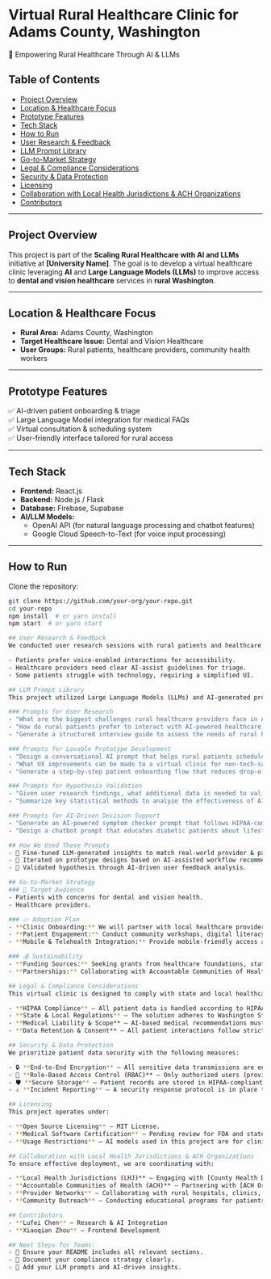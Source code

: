 # Virtual Rural Healthcare Clinic for Adams County, Washington  
🚀 Empowering Rural Healthcare Through AI & LLMs  

## Table of Contents  
- [Project Overview](#project-overview)  
- [Location & Healthcare Focus](#location--healthcare-focus)  
- [Prototype Features](#prototype-features)  
- [Tech Stack](#tech-stack)  
- [How to Run](#how-to-run)  
- [User Research & Feedback](#user-research--feedback)  
- [LLM Prompt Library](#llm-prompt-library)  
- [Go-to-Market Strategy](#go-to-market-strategy)  
- [Legal & Compliance Considerations](#legal--compliance-considerations)  
- [Security & Data Protection](#security--data-protection)  
- [Licensing](#licensing)  
- [Collaboration with Local Health Jurisdictions & ACH Organizations](#collaboration-with-local-health-jurisdictions--ach-organizations)  
- [Contributors](#contributors)  

---

## Project Overview  
This project is part of the **Scaling Rural Healthcare with AI and LLMs** initiative at **[University Name]**. The goal is to develop a virtual healthcare clinic leveraging **AI** and **Large Language Models (LLMs)** to improve access to **dental and vision healthcare** services in **rural Washington**.  

---

## Location & Healthcare Focus  
- **Rural Area:** Adams County, Washington  
- **Target Healthcare Issue:** Dental and Vision Healthcare  
- **User Groups:** Rural patients, healthcare providers, community health workers  

---

## Prototype Features  
✅ AI-driven patient onboarding & triage  
✅ Large Language Model integration for medical FAQs  
✅ Virtual consultation & scheduling system  
✅ User-friendly interface tailored for rural access  

---

## Tech Stack  
- **Frontend:** React.js  
- **Backend:** Node.js / Flask  
- **Database:** Firebase, Supabase  
- **AI/LLM Models:**  
  - OpenAI API (for natural language processing and chatbot features)  
  - Google Cloud Speech-to-Text (for voice input processing)  

---

## How to Run  

Clone the repository:  
```sh
git clone https://github.com/your-org/your-repo.git
cd your-repo
npm install  # or yarn install
npm start  # or yarn start

## User Research & Feedback
We conducted user research sessions with rural patients and healthcare providers to refine our prototype. Key feedback includes:

- Patients prefer voice-enabled interactions for accessibility.
- Healthcare providers need clear AI-assist guidelines for triage.
- Some patients struggle with technology, requiring a simplified UI.

## LLM Prompt Library
This project utilized Large Language Models (LLMs) and AI-generated prompts for user research, prototype development, and hypothesis validation. Below is a library of key prompts used:

### Prompts for User Research
- "What are the biggest challenges rural healthcare providers face in Adams when delivering telemedicine services?"
- "How do rural patients prefer to interact with AI-powered healthcare tools?"
- "Generate a structured interview guide to assess the needs of rural healthcare providers in Adams."

### Prompts for Lovable Prototype Development
- "Design a conversational AI prompt that helps rural patients schedule a virtual consultation with minimal friction."
- "What UX improvements can be made to a virtual clinic for non-tech-savvy patients?"
- "Generate a step-by-step patient onboarding flow that reduces drop-off rates."

### Prompts for Hypothesis Validation
- "Given user research findings, what additional data is needed to validate the hypothesis that AI-powered clinics improve patient retention?"
- "Summarize key statistical methods to analyze the effectiveness of AI-based virtual clinics in rural areas."

### Prompts for AI-Driven Decision Support
- "Generate an AI-powered symptom checker prompt that follows HIPAA-compliant guidelines."
- "Design a chatbot prompt that educates diabetic patients about lifestyle management."

## How We Used These Prompts
- 🔹 Fine-tuned LLM-generated insights to match real-world provider & patient needs.
- 🔹 Iterated on prototype designs based on AI-assisted workflow recommendations.
- 🔹 Validated hypothesis through AI-driven user feedback analysis.

## Go-to-Market Strategy
### 🎯 Target Audience
- Patients with concerns for dental and vision health.
- Healthcare providers.

### 📈 Adoption Plan
- **Clinic Onboarding:** We will partner with local healthcare providers, dental clinics, and optometrists to integrate the virtual clinic into their existing workflows. This includes training sessions for staff on how to use the AI-driven platform.
- **Patient Engagement:** Conduct community workshops, digital literacy training, and outreach programs in rural communities to ensure patients understand how to use the system.
- **Mobile & Telehealth Integration:** Provide mobile-friendly access and telehealth consultations to ensure seamless adoption by patients with limited internet access.

### 💰 Sustainability
- **Funding Sources:** Seeking grants from healthcare foundations, state funding for rural telemedicine, and federal digital health initiatives.
- **Partnerships:** Collaborating with Accountable Communities of Health (ACH) and insurance providers to sustain the project.

## Legal & Compliance Considerations
This virtual clinic is designed to comply with state and local healthcare regulations to ensure ethical and legal operation. Key considerations:

- **HIPAA Compliance** – All patient data is handled according to HIPAA (Health Insurance Portability and Accountability Act) regulations.
- **State & Local Regulations** – The solution adheres to Washington State health policies governing telemedicine, AI-assisted diagnostics, and patient privacy.
- **Medical Liability & Scope** – AI-based medical recommendations must comply with state guidelines on decision support tools and licensed healthcare provider oversight.
- **Data Retention & Consent** – All patient interactions follow strict consent and data retention policies in line with Washington State law.

## Security & Data Protection
We prioritize patient data security with the following measures:

- 🔒 **End-to-End Encryption** – All sensitive data transmissions are encrypted (TLS 1.2+).
- 🔑 **Role-Based Access Control (RBAC)** – Only authorized users (providers, staff) can access certain data.
- 🛡️ **Secure Storage** – Patient records are stored in HIPAA-compliant cloud infrastructure (AWS, Google Cloud, or Azure).
- ⚠️ **Incident Reporting** – A security response protocol is in place to address data breaches or unauthorized access.

## Licensing
This project operates under:

- **Open Source Licensing** – MIT License.
- **Medical Software Certification** – Pending review for FDA and state-level digital health approval (if required).
- **Usage Restrictions** – AI models used in this project are for clinical decision support, not autonomous medical diagnoses.

## Collaboration with Local Health Jurisdictions & ACH Organizations
To ensure effective deployment, we are coordinating with:

- **Local Health Jurisdictions (LHJ)** – Engaging with [County Health Department] to ensure alignment with public health goals.
- **Accountable Communities of Health (ACH)** – Partnering with [ACH Organization] to integrate with existing rural healthcare networks and Medicaid-funded services.
- **Provider Networks** – Collaborating with rural hospitals, clinics, and telemedicine providers to validate workflows.
- **Community Outreach** – Conducting educational programs for patients on using the virtual clinic effectively.

## Contributors
- **Lufei Chen** – Research & AI Integration
- **Xiaoqian Zhou** – Frontend Development

## Next Steps for Teams:
- 🔹 Ensure your README includes all relevant sections.
- 🔹 Document your compliance strategy clearly.
- 🔹 Add your LLM prompts and AI-driven insights.
